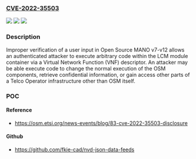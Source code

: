 ### [CVE-2022-35503](https://cve.mitre.org/cgi-bin/cvename.cgi?name=CVE-2022-35503)
![](https://img.shields.io/static/v1?label=Product&message=n%2Fa&color=blue)
![](https://img.shields.io/static/v1?label=Version&message=n%2Fa&color=blue)
![](https://img.shields.io/static/v1?label=Vulnerability&message=n%2Fa&color=brighgreen)

### Description

Improper verification of a user input in Open Source MANO v7-v12 allows an authenticated attacker to execute arbitrary code within the LCM module container via a Virtual Network Function (VNF) descriptor. An attacker may be able execute code to change the normal execution of the OSM components, retrieve confidential information, or gain access other parts of a Telco Operator infrastructure other than OSM itself.

### POC

#### Reference
- https://osm.etsi.org/news-events/blog/83-cve-2022-35503-disclosure

#### Github
- https://github.com/fkie-cad/nvd-json-data-feeds

